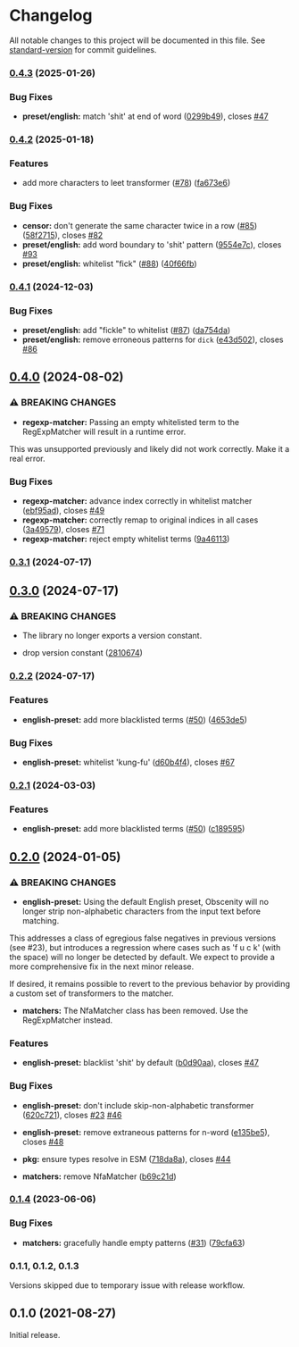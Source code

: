 # Changelog

All notable changes to this project will be documented in this file. See [standard-version](https://github.com/conventional-changelog/standard-version) for commit guidelines.

### [0.4.3](https://github.com/jo3-l/obscenity/compare/v0.4.2...v0.4.3) (2025-01-26)


### Bug Fixes

* **preset/english:** match 'shit' at end of word ([0299b49](https://github.com/jo3-l/obscenity/commit/0299b4978dec6d218a4e004fe20962a79500fe7c)), closes [#47](https://github.com/jo3-l/obscenity/issues/47)

### [0.4.2](https://github.com/jo3-l/obscenity/compare/v0.4.1...v0.4.2) (2025-01-18)


### Features

* add more characters to leet transformer ([#78](https://github.com/jo3-l/obscenity/issues/78)) ([fa673e6](https://github.com/jo3-l/obscenity/commit/fa673e66226e13388401274610e7d1bd0801ade0))


### Bug Fixes

* **censor:** don't generate the same character twice in a row ([#85](https://github.com/jo3-l/obscenity/issues/85)) ([58f2715](https://github.com/jo3-l/obscenity/commit/58f271556aa878e619457054f8a2f423e8b574ca)), closes [#82](https://github.com/jo3-l/obscenity/issues/82)
* **preset/english:** add word boundary to 'shit' pattern ([9554e7c](https://github.com/jo3-l/obscenity/commit/9554e7cc7b796f64a80baa272ed3e49ad03466a3)), closes [#93](https://github.com/jo3-l/obscenity/issues/93)
* **preset/english:** whitelist "fick" ([#88](https://github.com/jo3-l/obscenity/issues/88)) ([40f66fb](https://github.com/jo3-l/obscenity/commit/40f66fb17524f49b1e4be6a2fe1037f3e1b468c2))

### [0.4.1](https://github.com/jo3-l/obscenity/compare/v0.4.0...v0.4.1) (2024-12-03)


### Bug Fixes

* **preset/english:** add "fickle" to whitelist ([#87](https://github.com/jo3-l/obscenity/issues/87)) ([da754da](https://github.com/jo3-l/obscenity/commit/da754da8d42cf4b36534141b2ceafaa4810b99b5))
* **preset/english:** remove erroneous patterns for `dick` ([e43d502](https://github.com/jo3-l/obscenity/commit/e43d50260d8f3c55374bd1da65be0dff33a1fd6d)), closes [#86](https://github.com/jo3-l/obscenity/issues/86)

## [0.4.0](https://github.com/jo3-l/obscenity/compare/v0.3.1...v0.4.0) (2024-08-02)


### ⚠ BREAKING CHANGES

* **regexp-matcher:** Passing an empty whitelisted term to the RegExpMatcher will result in a runtime error.

This was unsupported previously and likely did not work correctly. Make it a real error.

### Bug Fixes

* **regexp-matcher:** advance index correctly in whitelist matcher ([ebf95ad](https://github.com/jo3-l/obscenity/commit/ebf95add62be8297f693ca6d8aafefc10afc1a8b)), closes [#49](https://github.com/jo3-l/obscenity/issues/49)
* **regexp-matcher:** correctly remap to original indices in all cases ([3a49579](https://github.com/jo3-l/obscenity/commit/3a49579f3c242d3e159e88707df090e3f6dc0121)), closes [#71](https://github.com/jo3-l/obscenity/issues/71)
* **regexp-matcher:** reject empty whitelist terms ([9a46113](https://github.com/jo3-l/obscenity/commit/9a461130b98920e22d5acf92650146ae48d2226b))

### [0.3.1](https://github.com/jo3-l/obscenity/compare/v0.3.0...v0.3.1) (2024-07-17)

## [0.3.0](https://github.com/jo3-l/obscenity/compare/v0.2.2...v0.3.0) (2024-07-17)


### ⚠ BREAKING CHANGES

* The library no longer exports a version constant.

* drop version constant ([2810674](https://github.com/jo3-l/obscenity/commit/2810674de20d82d7372c617d2e8ef76e911f27ad))

### [0.2.2](https://github.com/jo3-l/obscenity/compare/v0.2.1...v0.2.2) (2024-07-17)


### Features

* **english-preset:** add more blacklisted terms ([#50](https://github.com/jo3-l/obscenity/issues/50)) ([4653de5](https://github.com/jo3-l/obscenity/commit/4653de51e63bd3457daca57316c2b2c851752072))


### Bug Fixes

* **english-preset:** whitelist 'kung-fu' ([d60b4f4](https://github.com/jo3-l/obscenity/commit/d60b4f4b766592785ba7c9c51d6d0607c5f26c57)), closes [#67](https://github.com/jo3-l/obscenity/issues/67)

### [0.2.1](https://github.com/jo3-l/obscenity/compare/v0.2.0...v0.2.1) (2024-03-03)


### Features

* **english-preset:** add more blacklisted terms ([#50](https://github.com/jo3-l/obscenity/issues/50)) ([c189595](https://github.com/jo3-l/obscenity/commit/c189595b09554899aeead3dd070d36f8f3269150))

## [0.2.0](https://github.com/jo3-l/obscenity/compare/v0.1.4...v0.2.0) (2024-01-05)


### ⚠ BREAKING CHANGES

* **english-preset:** Using the default English preset, Obscenity will no longer strip non-alphabetic characters from the input text before matching.

This addresses a class of egregious false negatives in previous versions (see #23), but introduces a regression where cases such as 'f u c k' (with the space) will no longer be detected by default. We expect to provide a more comprehensive fix in the next minor release.

If desired, it remains possible to revert to the previous behavior by providing a custom set of transformers to the matcher.
* **matchers:** The NfaMatcher class has been removed. Use the RegExpMatcher instead.

### Features

* **english-preset:** blacklist 'shit' by default ([b0d90aa](https://github.com/jo3-l/obscenity/commit/b0d90aa4b7dd6d15a2105490f1d2b0c87e58bdcf)), closes [#47](https://github.com/jo3-l/obscenity/issues/47)


### Bug Fixes

* **english-preset:** don't include skip-non-alphabetic transformer ([620c721](https://github.com/jo3-l/obscenity/commit/620c721662c3ddd8d8ca8838861b9c4ba3ea66e7)), closes [#23](https://github.com/jo3-l/obscenity/issues/23) [#46](https://github.com/jo3-l/obscenity/issues/46)
* **english-preset:** remove extraneous patterns for n-word ([e135be5](https://github.com/jo3-l/obscenity/commit/e135be58510149db9b678801a2e6e3468b3bd4bb)), closes [#48](https://github.com/jo3-l/obscenity/issues/48)
* **pkg:** ensure types resolve in ESM ([718da8a](https://github.com/jo3-l/obscenity/commit/718da8a7399c0dcf948fbe8041714ad6d61c9f73)), closes [#44](https://github.com/jo3-l/obscenity/issues/44)


* **matchers:** remove NfaMatcher ([b69c21d](https://github.com/jo3-l/obscenity/commit/b69c21d178ac5e3270fd35d2b876263045a67d81))

### [0.1.4](https://github.com/jo3-l/obscenity/compare/v0.1.1...v0.1.4) (2023-06-06)

### Bug Fixes

- **matchers:** gracefully handle empty patterns ([#31](https://github.com/jo3-l/obscenity/issues/31)) ([79cfa63](https://github.com/jo3-l/obscenity/commit/79cfa630c964be79d1dc16eb0e5d65af4d68e7ab))

### 0.1.1, 0.1.2, 0.1.3

Versions skipped due to temporary issue with release workflow.

## 0.1.0 (2021-08-27)

Initial release.
